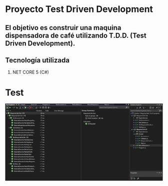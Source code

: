 # Proyecto Test Driven Development

## El objetivo es construir una maquina dispensadora de café utilizando T.D.D. (Test Driven Development).

## Tecnología utilizada
1) NET CORE 5 (C#)

# Test
![N|Solid](https://raw.githubusercontent.com/Erinxon/Proyecto-Final-Test-Driven-Development/master/Test.png)
